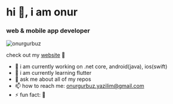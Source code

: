 <h1 align="left">hi 👋, i am onur</h1>
<h3 align="left">web & mobile app developer</h3>

<p align="left"> <img src="https://komarev.com/ghpvc/?username=onurgurbuz" alt="onurgurbuz" /> </p>

check out my [website](https://onurgurbuz.github.io/) :eyes:


- 🔭 i am currently working on .net core, android(java), ios(swift)
- 🌱 i am currently learning flutter
- 💬 ask me about all of my repos
- 📫 how to reach me: onurgurbuz.yazilim@gmail.com
- ⚡ fun fact: :horse:
